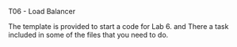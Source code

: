 T06 - Load Balancer

The template is provided to start a code for Lab 6. and There a task included in some of the files that you need to do.


